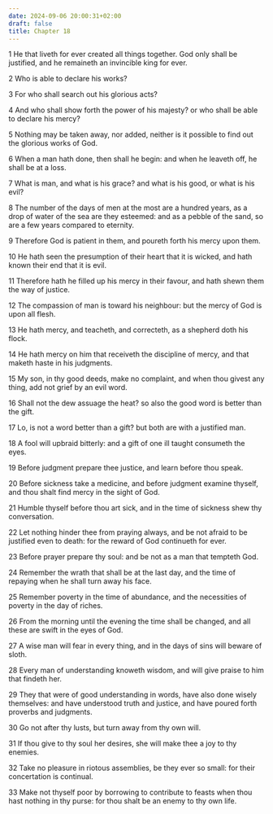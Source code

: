 ```yaml
---
date: 2024-09-06 20:00:31+02:00
draft: false
title: Chapter 18
---
```




1 He that liveth for ever created all things together. God only shall be justified, and he remaineth an invincible king for ever.

2 Who is able to declare his works?

3 For who shall search out his glorious acts?

4 And who shall show forth the power of his majesty? or who shall be able to declare his mercy?

5 Nothing may be taken away, nor added, neither is it possible to find out the glorious works of God.

6 When a man hath done, then shall he begin: and when he leaveth off, he shall be at a loss.

7 What is man, and what is his grace? and what is his good, or what is his evil?

8 The number of the days of men at the most are a hundred years, as a drop of water of the sea are they esteemed: and as a pebble of the sand, so are a few years compared to eternity.

9 Therefore God is patient in them, and poureth forth his mercy upon them.

10 He hath seen the presumption of their heart that it is wicked, and hath known their end that it is evil.

11 Therefore hath he filled up his mercy in their favour, and hath shewn them the way of justice.

12 The compassion of man is toward his neighbour: but the mercy of God is upon all flesh.

13 He hath mercy, and teacheth, and correcteth, as a shepherd doth his flock.

14 He hath mercy on him that receiveth the discipline of mercy, and that maketh haste in his judgments.

15 My son, in thy good deeds, make no complaint, and when thou givest any thing, add not grief by an evil word.

16 Shall not the dew assuage the heat? so also the good word is better than the gift.

17 Lo, is not a word better than a gift? but both are with a justified man.

18 A fool will upbraid bitterly: and a gift of one ill taught consumeth the eyes.

19 Before judgment prepare thee justice, and learn before thou speak.

20 Before sickness take a medicine, and before judgment examine thyself, and thou shalt find mercy in the sight of God.

21 Humble thyself before thou art sick, and in the time of sickness shew thy conversation.

22 Let nothing hinder thee from praying always, and be not afraid to be justified even to death: for the reward of God continueth for ever.

23 Before prayer prepare thy soul: and be not as a man that tempteth God.

24 Remember the wrath that shall be at the last day, and the time of repaying when he shall turn away his face.

25 Remember poverty in the time of abundance, and the necessities of poverty in the day of riches.

26 From the morning until the evening the time shall be changed, and all these are swift in the eyes of God.

27 A wise man will fear in every thing, and in the days of sins will beware of sloth.

28 Every man of understanding knoweth wisdom, and will give praise to him that findeth her.

29 They that were of good understanding in words, have also done wisely themselves: and have understood truth and justice, and have poured forth proverbs and judgments.

30 Go not after thy lusts, but turn away from thy own will.

31 If thou give to thy soul her desires, she will make thee a joy to thy enemies.

32 Take no pleasure in riotous assemblies, be they ever so small: for their concertation is continual.

33 Make not thyself poor by borrowing to contribute to feasts when thou hast nothing in thy purse: for thou shalt be an enemy to thy own life.

